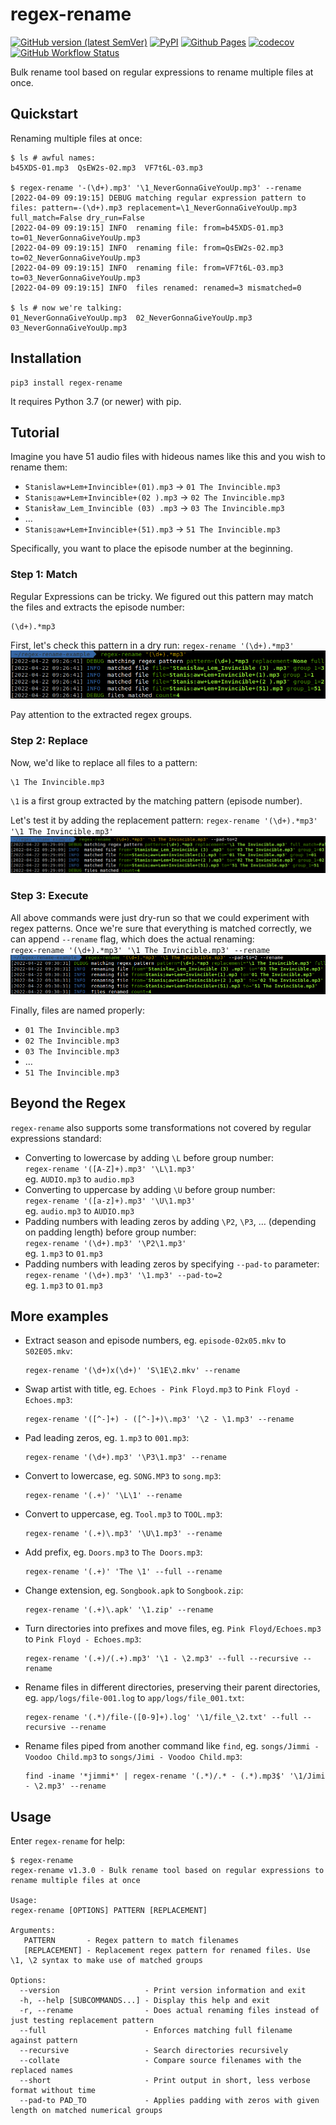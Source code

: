 # regex-rename

[![GitHub version (latest SemVer)](https://img.shields.io/github/v/tag/igrek51/regex-rename?label=github&sort=semver)](https://github.com/igrek51/regex-rename)
[![PyPI](https://img.shields.io/pypi/v/regex-rename)](https://pypi.org/project/regex-rename)
[![Github Pages](https://img.shields.io/badge/docs-github.io-blue)](https://igrek51.github.io/regex-rename)
[![codecov](https://codecov.io/gh/igrek51/regex-rename/branch/master/graph/badge.svg)](https://codecov.io/gh/igrek51/regex-rename)
[![GitHub Workflow Status](https://img.shields.io/github/actions/workflow/status/igrek51/regex-rename/test.yml?branch=master&label=tests)](https://github.com/igrek51/regex-rename/actions?query=workflow%3Atest)

Bulk rename tool based on regular expressions to rename multiple files at once.

## Quickstart
Renaming multiple files at once:
```shell
$ ls # awful names:
b45XDS-01.mp3  QsEW2s-02.mp3  VF7t6L-03.mp3

$ regex-rename '-(\d+).mp3' '\1_NeverGonnaGiveYouUp.mp3' --rename
[2022-04-09 09:19:15] DEBUG matching regular expression pattern to files: pattern=-(\d+).mp3 replacement=\1_NeverGonnaGiveYouUp.mp3 full_match=False dry_run=False
[2022-04-09 09:19:15] INFO  renaming file: from=b45XDS-01.mp3 to=01_NeverGonnaGiveYouUp.mp3
[2022-04-09 09:19:15] INFO  renaming file: from=QsEW2s-02.mp3 to=02_NeverGonnaGiveYouUp.mp3
[2022-04-09 09:19:15] INFO  renaming file: from=VF7t6L-03.mp3 to=03_NeverGonnaGiveYouUp.mp3
[2022-04-09 09:19:15] INFO  files renamed: renamed=3 mismatched=0

$ ls # now we're talking:
01_NeverGonnaGiveYouUp.mp3  02_NeverGonnaGiveYouUp.mp3  03_NeverGonnaGiveYouUp.mp3
```

## Installation
```shell
pip3 install regex-rename
```

It requires Python 3.7 (or newer) with pip.

## Tutorial

Imagine you have 51 audio files with hideous names like this and you wish to rename them:

- `Stanislaw+Lem+Invincible+(01).mp3` -> `01 The Invincible.mp3`
- `Stanis▯aw+Lem+Invincible+(02 ).mp3` -> `02 The Invincible.mp3`
- `Stanisław_Lem_Invincible (03) .mp3` -> `03 The Invincible.mp3`
- …
- `Stanis▯aw+Lem+Invincible+(51).mp3` -> `51 The Invincible.mp3`

Specifically, you want to place the episode number at the beginning.

### Step 1: Match 

Regular Expressions can be tricky.
We figured out this pattern may match the files and extracts the episode number:
```regexp
(\d+).*mp3
``` 

First, let's check this pattern in a dry run: `regex-rename '(\d+).*mp3'`  
![Usage example](https://github.com/igrek51/regex-rename/blob/master/docs/img/screen-1.png?raw=true)

Pay attention to the extracted regex groups.

### Step 2: Replace

Now, we'd like to replace all files to a pattern: 
```regexp
\1 The Invincible.mp3
``` 
`\1` is a first group extracted by the matching pattern (episode number).

Let's test it by adding the replacement pattern: `regex-rename '(\d+).*mp3' '\1 The Invincible.mp3'`  
![Usage example](https://github.com/igrek51/regex-rename/blob/master/docs/img/screen-2.png?raw=true)  

### Step 3: Execute

All above commands were just dry-run so that we could experiment with regex patterns.
Once we're sure that everything is matched correctly, we can append `--rename` flag, 
which does the actual renaming:  
`regex-rename '(\d+).*mp3' '\1 The Invincible.mp3' --rename`  
![Usage example](https://github.com/igrek51/regex-rename/blob/master/docs/img/screen-3.png?raw=true)  

Finally, files are named properly:

- `01 The Invincible.mp3`
- `02 The Invincible.mp3`
- `03 The Invincible.mp3`
- …
- `51 The Invincible.mp3`

## Beyond the Regex
`regex-rename` also supports some transformations not covered by regular expressions standard:

- Converting to lowercase by adding `\L` before group number:  
`regex-rename '([A-Z]+).mp3' '\L\1.mp3'`  
eg. `AUDIO.mp3` to `audio.mp3`
- Converting to uppercase by adding `\U` before group number:  
`regex-rename '([a-z]+).mp3' '\U\1.mp3'`  
eg. `audio.mp3` to `AUDIO.mp3`
- Padding numbers with leading zeros by adding `\P2`, `\P3`, … (depending on padding length) before group number:  
`regex-rename '(\d+).mp3' '\P2\1.mp3'`  
eg. `1.mp3` to `01.mp3`
- Padding numbers with leading zeros by specifying `--pad-to` parameter:  
`regex-rename '(\d+).mp3' '\1.mp3' --pad-to=2`  
eg. `1.mp3` to `01.mp3`

## More examples

- Extract season and episode numbers, eg. `episode-02x05.mkv` to `S02E05.mkv`:  
  ```shell
  regex-rename '(\d+)x(\d+)' 'S\1E\2.mkv' --rename
  ```
  
- Swap artist with title, eg. `Echoes - Pink Floyd.mp3` to `Pink Floyd - Echoes.mp3`:  
  ```shell
  regex-rename '([^-]+) - ([^-]+)\.mp3' '\2 - \1.mp3' --rename
  ```
  
- Pad leading zeros, eg. `1.mp3` to `001.mp3`:  
  ```shell
  regex-rename '(\d+).mp3' '\P3\1.mp3' --rename
  ```
  
- Convert to lowercase, eg. `SONG.MP3` to `song.mp3`:  
  ```shell
  regex-rename '(.+)' '\L\1' --rename
  ```
  
- Convert to uppercase, eg. `Tool.mp3` to `TOOL.mp3`:  
  ```shell
  regex-rename '(.+)\.mp3' '\U\1.mp3' --rename
  ```
  
- Add prefix, eg. `Doors.mp3` to `The Doors.mp3`:  
  ```shell
  regex-rename '(.+)' 'The \1' --full --rename
  ```
  
- Change extension, eg. `Songbook.apk` to `Songbook.zip`:  
  ```shell
  regex-rename '(.+)\.apk' '\1.zip' --rename
  ```
  
- Turn directories into prefixes and move files, eg. `Pink Floyd/Echoes.mp3` to `Pink Floyd - Echoes.mp3`:  
  ```shell
  regex-rename '(.+)/(.+).mp3' '\1 - \2.mp3' --full --recursive --rename
  ```
  
- Rename files in different directories, preserving their parent directories,
  eg. `app/logs/file-001.log` to `app/logs/file_001.txt`:  
  ```shell
  regex-rename '(.*)/file-([0-9]+).log' '\1/file_\2.txt' --full --recursive --rename
  ```

- Rename files piped from another command like `find`,
  eg. `songs/Jimmi - Voodoo Child.mp3` to `songs/Jimi - Voodoo Child.mp3`:  
  ```shell
  find -iname '*jimmi*' | regex-rename '(.*)/.* - (.*).mp3$' '\1/Jimi - \2.mp3' --rename
  ```


## Usage
Enter `regex-rename` for help:

```shell
$ regex-rename 
regex-rename v1.3.0 - Bulk rename tool based on regular expressions to rename multiple files at once

Usage:
regex-rename [OPTIONS] PATTERN [REPLACEMENT]

Arguments:
   PATTERN       - Regex pattern to match filenames
   [REPLACEMENT] - Replacement regex pattern for renamed files. Use \1, \2 syntax to make use of matched groups

Options:
  --version                   - Print version information and exit
  -h, --help [SUBCOMMANDS...] - Display this help and exit
  -r, --rename                - Does actual renaming files instead of just testing replacement pattern
  --full                      - Enforces matching full filename against pattern
  --recursive                 - Search directories recursively
  --collate                   - Compare source filenames with the replaced names
  --short                     - Print output in short, less verbose format without time
  --pad-to PAD_TO             - Applies padding with zeros with given length on matched numerical groups
```
